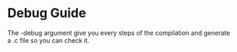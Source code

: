# Debug Guide

The -debug argument give you every steps of the compilation and generate a .c file so you can check it.
